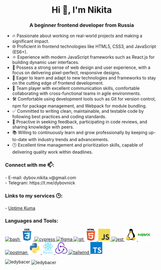 <h1 align="center">Hi 👋, I'm Nikita</h1>
<h3 align="center">A beginner frontend developer from Russia</h3>

- 🔥 Passionate about working on real-world projects and making a significant impact.
- 🌐 Proficient in frontend technologies like HTML5, CSS3, and JavaScript (ES6+).
- ⚛️ Experience with modern JavaScript frameworks such as React.js for building dynamic user interfaces.
- 🎨 Possess a strong sense of web design and user experience, with a focus on delivering pixel-perfect, responsive designs.
- 🚀 Eager to learn and adapt to new technologies and frameworks to stay on the cutting edge of frontend development.
- 🤝 Team player with excellent communication skills, comfortable collaborating with cross-functional teams in agile environments.
- 🛠️ Comfortable using development tools such as Git for version control, npm for package management, and Webpack for module bundling.
- ✅ Committed to writing clean, maintainable, and testable code by following best practices and coding standards.
- 📢 Proactive in seeking feedback, participating in code reviews, and sharing knowledge with peers.
- 📚 Willing to continuously learn and grow professionally by keeping up-to-date with industry trends and advancements.
- 🕒 Excellent time management and prioritization skills, capable of delivering quality work within deadlines.

<h3 align="left">Connect with me 📫:</h3>
<p align="left">
- E-mail: dybov.nikita.v@gmail.com<br>
- Telegram: https://t.me/dybovnick
</p>
<h3 align="left">Links to my services 🕒:</h3>
<p align="left">
- <a href="http://5.42.84.161:3001/status/all-services">Uptime Kuma<a>
</p>

<h3 align="left">Languages and Tools:</h3>
<p align="left"> <a href="https://www.gnu.org/software/bash/" target="_blank" rel="noreferrer"> <img src="https://www.vectorlogo.zone/logos/gnu_bash/gnu_bash-icon.svg" alt="bash" width="40" height="40"/> </a> <a href="https://www.w3schools.com/css/" target="_blank" rel="noreferrer"> <img src="https://raw.githubusercontent.com/devicons/devicon/master/icons/css3/css3-original-wordmark.svg" alt="css3" width="40" height="40"/> </a> <a href="https://www.cypress.io" target="_blank" rel="noreferrer"> <img src="https://raw.githubusercontent.com/simple-icons/simple-icons/6e46ec1fc23b60c8fd0d2f2ff46db82e16dbd75f/icons/cypress.svg" alt="cypress" width="40" height="40"/> </a> <a href="https://www.figma.com/" target="_blank" rel="noreferrer"> <img src="https://www.vectorlogo.zone/logos/figma/figma-icon.svg" alt="figma" width="40" height="40"/> </a> <a href="https://git-scm.com/" target="_blank" rel="noreferrer"> <img src="https://www.vectorlogo.zone/logos/git-scm/git-scm-icon.svg" alt="git" width="40" height="40"/> </a> <a href="https://www.w3.org/html/" target="_blank" rel="noreferrer"> <img src="https://raw.githubusercontent.com/devicons/devicon/master/icons/html5/html5-original-wordmark.svg" alt="html5" width="40" height="40"/> </a> <a href="https://developer.mozilla.org/en-US/docs/Web/JavaScript" target="_blank" rel="noreferrer"> <img src="https://raw.githubusercontent.com/devicons/devicon/master/icons/javascript/javascript-original.svg" alt="javascript" width="40" height="40"/> </a> <a href="https://jestjs.io" target="_blank" rel="noreferrer"> <img src="https://www.vectorlogo.zone/logos/jestjsio/jestjsio-icon.svg" alt="jest" width="40" height="40"/> </a> <a href="https://www.linux.org/" target="_blank" rel="noreferrer"> <img src="https://raw.githubusercontent.com/devicons/devicon/master/icons/linux/linux-original.svg" alt="linux" width="40" height="40"/> </a> <a href="https://www.nginx.com" target="_blank" rel="noreferrer"> <img src="https://raw.githubusercontent.com/devicons/devicon/master/icons/nginx/nginx-original.svg" alt="nginx" width="40" height="40"/> </a> <a href="https://postman.com" target="_blank" rel="noreferrer"> <img src="https://www.vectorlogo.zone/logos/getpostman/getpostman-icon.svg" alt="postman" width="40" height="40"/> </a> <a href="https://www.python.org" target="_blank" rel="noreferrer"> <img src="https://raw.githubusercontent.com/devicons/devicon/master/icons/python/python-original.svg" alt="python" width="40" height="40"/> </a> <a href="https://reactjs.org/" target="_blank" rel="noreferrer"> <img src="https://raw.githubusercontent.com/devicons/devicon/master/icons/react/react-original-wordmark.svg" alt="react" width="40" height="40"/> </a> <a href="https://redux.js.org" target="_blank" rel="noreferrer"> <img src="https://raw.githubusercontent.com/devicons/devicon/master/icons/redux/redux-original.svg" alt="redux" width="40" height="40"/> </a> <a href="https://tailwindcss.com/" target="_blank" rel="noreferrer"> <img src="https://www.vectorlogo.zone/logos/tailwindcss/tailwindcss-icon.svg" alt="tailwind" width="40" height="40"/> </a> <a href="https://www.typescriptlang.org/" target="_blank" rel="noreferrer"> <img src="https://raw.githubusercontent.com/devicons/devicon/master/icons/typescript/typescript-original.svg" alt="typescript" width="40" height="40"/> </a> </p>

<p><img align="left" src="https://github-readme-stats.vercel.app/api/top-langs?username=ledybacer&show_icons=true&locale=en&layout=compact" alt="ledybacer" /></p>

<p>&nbsp;<img align="center" src="https://github-readme-stats.vercel.app/api?username=ledybacer&show_icons=true&locale=en" alt="ledybacer" /></p>
